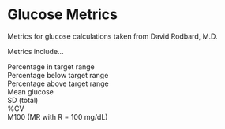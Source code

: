 # Glucose Metrics

Metrics for glucose calculations taken from David Rodbard, M.D. <br/>

Metrics include...<br/>

Percentage in target range<br/>
Percentage below target range<br/>
Percentage above target range<br/>
Mean glucose<br/>
SD (total)<br/>
%CV<br/>
M100 (MR with R = 100 mg/dL)<br/>
